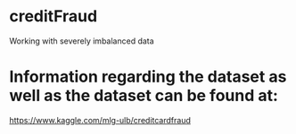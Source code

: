 # creditFraud
Working with severely imbalanced data

# Information regarding the dataset as well as the dataset can be found at:
https://www.kaggle.com/mlg-ulb/creditcardfraud
